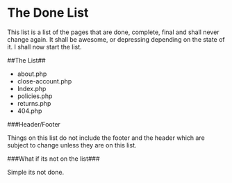 The Done List
===============
This list is a list of the pages that are done, complete, final and shall never change again. It shall be awesome, or depressing depending on the state of it. I shall now start the list.

##The List##


* about.php
* close-account.php
* Index.php
* policies.php
* returns.php
* 404.php

###Header/Footer

Things on this list do not include the footer and the header which are subject to change unless they are on this list.

###What if its not on the list###

Simple its not done.

